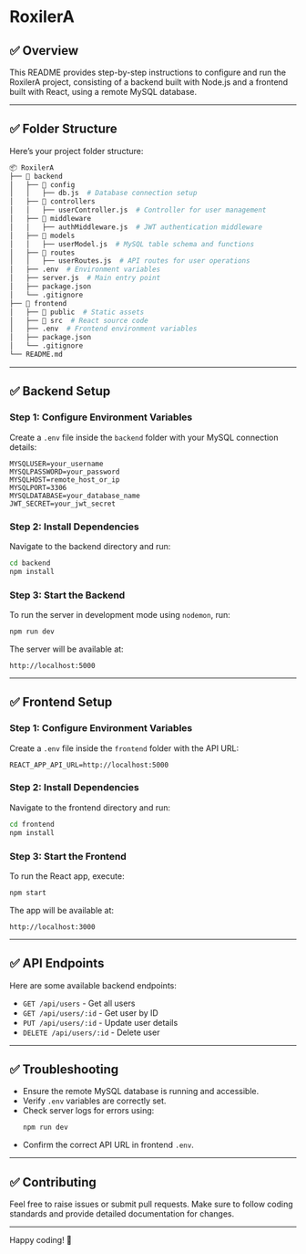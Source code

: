# RoxilerA

## ✅ **Overview**
This README provides step-by-step instructions to configure and run the RoxilerA project, consisting of a backend built with Node.js and a frontend built with React, using a remote MySQL database.

---

## ✅ **Folder Structure**
Here’s your project folder structure:

```bash
📦 RoxilerA
├── 📂 backend
│   ├── 📂 config
│   │   ├── db.js  # Database connection setup
│   ├── 📂 controllers
│   │   ├── userController.js  # Controller for user management
│   ├── 📂 middleware
│   │   ├── authMiddleware.js  # JWT authentication middleware
│   ├── 📂 models
│   │   ├── userModel.js  # MySQL table schema and functions
│   ├── 📂 routes
│   │   ├── userRoutes.js  # API routes for user operations
│   ├── .env  # Environment variables
│   ├── server.js  # Main entry point
│   ├── package.json
│   └── .gitignore
├── 📂 frontend
│   ├── 📂 public  # Static assets
│   ├── 📂 src  # React source code
│   ├── .env  # Frontend environment variables
│   ├── package.json
│   └── .gitignore
└── README.md
```

---

## ✅ **Backend Setup**

### **Step 1: Configure Environment Variables**
Create a `.env` file inside the `backend` folder with your MySQL connection details:

```env
MYSQLUSER=your_username
MYSQLPASSWORD=your_password
MYSQLHOST=remote_host_or_ip
MYSQLPORT=3306
MYSQLDATABASE=your_database_name
JWT_SECRET=your_jwt_secret
```

### **Step 2: Install Dependencies**
Navigate to the backend directory and run:

```bash
cd backend
npm install
```

### **Step 3: Start the Backend**
To run the server in development mode using `nodemon`, run:

```bash
npm run dev
```

The server will be available at:
```
http://localhost:5000
```

---

## ✅ **Frontend Setup**

### **Step 1: Configure Environment Variables**
Create a `.env` file inside the `frontend` folder with the API URL:

```env
REACT_APP_API_URL=http://localhost:5000
```

### **Step 2: Install Dependencies**
Navigate to the frontend directory and run:

```bash
cd frontend
npm install
```

### **Step 3: Start the Frontend**
To run the React app, execute:

```bash
npm start
```

The app will be available at:
```
http://localhost:3000
```

---

## ✅ **API Endpoints**

Here are some available backend endpoints:

- `GET /api/users` - Get all users
- `GET /api/users/:id` - Get user by ID
- `PUT /api/users/:id` - Update user details
- `DELETE /api/users/:id` - Delete user

---

## ✅ **Troubleshooting**
- Ensure the remote MySQL database is running and accessible.
- Verify `.env` variables are correctly set.
- Check server logs for errors using:
  ```bash
  npm run dev
  ```
- Confirm the correct API URL in frontend `.env`.

---

## ✅ **Contributing**
Feel free to raise issues or submit pull requests. Make sure to follow coding standards and provide detailed documentation for changes.

---

Happy coding! 🚀

